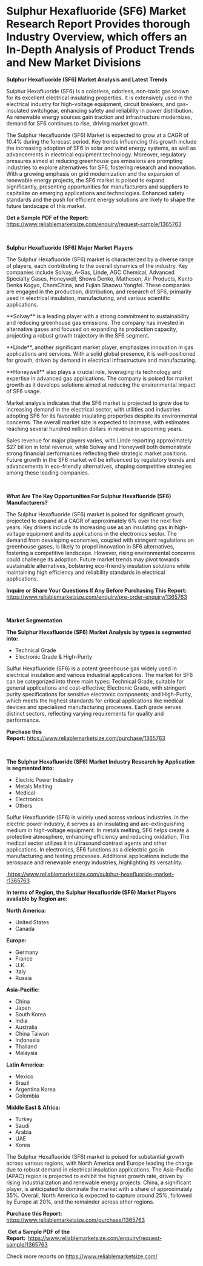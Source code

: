 <p><h1>Sulphur Hexafluoride (SF6) Market Research Report Provides thorough Industry Overview, which offers an In-Depth Analysis of Product Trends and New Market Divisions</h1></p><p><strong>Sulphur Hexafluoride (SF6) Market Analysis and Latest Trends</strong></p>
<p><p>Sulphur Hexafluoride (SF6) is a colorless, odorless, non-toxic gas known for its excellent electrical insulating properties. It is extensively used in the electrical industry for high-voltage equipment, circuit breakers, and gas-insulated switchgear, enhancing safety and reliability in power distribution. As renewable energy sources gain traction and infrastructure modernizes, demand for SF6 continues to rise, driving market growth.</p><p>The Sulphur Hexafluoride (SF6) Market is expected to grow at a CAGR of 10.4% during the forecast period. Key trends influencing this growth include the increasing adoption of SF6 in solar and wind energy systems, as well as advancements in electrical equipment technology. Moreover, regulatory pressures aimed at reducing greenhouse gas emissions are prompting industries to explore alternatives for SF6, fostering research and innovation. With a growing emphasis on grid modernization and the expansion of renewable energy projects, the SF6 market is poised to expand significantly, presenting opportunities for manufacturers and suppliers to capitalize on emerging applications and technologies. Enhanced safety standards and the push for efficient energy solutions are likely to shape the future landscape of this market.</p></p>
<p><strong>Get a Sample PDF of the Report:&nbsp;</strong> <a href="https://www.reliablemarketsize.com/enquiry/request-sample/1365763?utm_campaign=1898&utm_medium=2&utm_source=Github&utm_content=ia&utm_term=01022025&utm_id=sulphur-hexafluoride-sf6">https://www.reliablemarketsize.com/enquiry/request-sample/1365763</a></p>
<p>&nbsp;</p>
<p><strong>Sulphur Hexafluoride (SF6) Major Market Players</strong></p>
<p><p>The Sulphur Hexafluoride (SF6) market is characterized by a diverse range of players, each contributing to the overall dynamics of the industry. Key companies include Solvay, A-Gas, Linde, AGC Chemical, Advanced Specialty Gases, Honeywell, Showa Denko, Matheson, Air Products, Kanto Denka Kogyo, ChemChina, and Fujian Shaowu Yongfei. These companies are engaged in the production, distribution, and research of SF6, primarily used in electrical insulation, manufacturing, and various scientific applications.</p><p>**Solvay** is a leading player with a strong commitment to sustainability and reducing greenhouse gas emissions. The company has invested in alternative gases and focused on expanding its production capacity, projecting a robust growth trajectory in the SF6 segment.</p><p>**Linde**, another significant market player, emphasizes innovation in gas applications and services. With a solid global presence, it is well-positioned for growth, driven by demand in electrical infrastructure and manufacturing.</p><p>**Honeywell** also plays a crucial role, leveraging its technology and expertise in advanced gas applications. The company is poised for market growth as it develops solutions aimed at reducing the environmental impact of SF6 usage.</p><p>Market analysis indicates that the SF6 market is projected to grow due to increasing demand in the electrical sector, with utilities and industries adopting SF6 for its favorable insulating properties despite its environmental concerns. The overall market size is expected to increase, with estimates reaching several hundred million dollars in revenue in upcoming years.</p><p>Sales revenue for major players varies, with Linde reporting approximately $27 billion in total revenue, while Solvay and Honeywell both demonstrate strong financial performances reflecting their strategic market positions. Future growth in the SF6 market will be influenced by regulatory trends and advancements in eco-friendly alternatives, shaping competitive strategies among these leading companies.</p></p>
<p>&nbsp;</p>
<p><strong>What Are The Key Opportunities For Sulphur Hexafluoride (SF6) Manufacturers?</strong></p>
<p><p>The Sulphur Hexafluoride (SF6) market is poised for significant growth, projected to expand at a CAGR of approximately 6% over the next five years. Key drivers include its increasing use as an insulating gas in high-voltage equipment and its applications in the electronics sector. The demand from developing economies, coupled with stringent regulations on greenhouse gases, is likely to propel innovation in SF6 alternatives, fostering a competitive landscape. However, rising environmental concerns could challenge its adoption. Future market trends may pivot towards sustainable alternatives, bolstering eco-friendly insulation solutions while maintaining high efficiency and reliability standards in electrical applications.</p></p>
<p><strong>Inquire or Share Your Questions If Any Before Purchasing This Report:</strong> <a href="https://www.reliablemarketsize.com/enquiry/pre-order-enquiry/1365763?utm_campaign=1898&utm_medium=2&utm_source=Github&utm_content=ia&utm_term=01022025&utm_id=sulphur-hexafluoride-sf6">https://www.reliablemarketsize.com/enquiry/pre-order-enquiry/1365763</a></p>
<p>&nbsp;</p>
<p><strong>Market Segmentation</strong></p>
<p><strong>The Sulphur Hexafluoride (SF6) Market Analysis by types is segmented into:</strong></p>
<p><ul><li>Technical Grade</li><li>Electronic Grade & High-Purity</li></ul></p>
<p><p>Sulfur Hexafluoride (SF6) is a potent greenhouse gas widely used in electrical insulation and various industrial applications. The market for SF6 can be categorized into three main types: Technical Grade, suitable for general applications and cost-effective; Electronic Grade, with stringent purity specifications for sensitive electronic components; and High-Purity, which meets the highest standards for critical applications like medical devices and specialized manufacturing processes. Each grade serves distinct sectors, reflecting varying requirements for quality and performance.</p></p>
<p><strong>Purchase this Report:&nbsp;</strong><a href="https://www.reliablemarketsize.com/purchase/1365763?utm_campaign=1898&utm_medium=2&utm_source=Github&utm_content=ia&utm_term=01022025&utm_id=sulphur-hexafluoride-sf6">https://www.reliablemarketsize.com/purchase/1365763</a></p>
<p>&nbsp;</p>
<p><strong>The Sulphur Hexafluoride (SF6) Market Industry Research by Application is segmented into:</strong></p>
<p><ul><li>Electric Power Industry</li><li>Metals Melting</li><li>Medical</li><li>Electronics</li><li>Others</li></ul></p>
<p><p>Sulfur Hexafluoride (SF6) is widely used across various industries. In the electric power industry, it serves as an insulating and arc-extinguishing medium in high-voltage equipment. In metals melting, SF6 helps create a protective atmosphere, enhancing efficiency and reducing oxidation. The medical sector utilizes it in ultrasound contrast agents and other applications. In electronics, SF6 functions as a dielectric gas in manufacturing and testing processes. Additional applications include the aerospace and renewable energy industries, highlighting its versatility.</p></p>
<p><a href="https://www.reliablemarketsize.com/sulphur-hexafluoride-market-r1365763?utm_campaign=1898&utm_medium=2&utm_source=Github&utm_content=ia&utm_term=01022025&utm_id=sulphur-hexafluoride-sf6">&nbsp;https://www.reliablemarketsize.com/sulphur-hexafluoride-market-r1365763</a></p>
<p><strong>In terms of Region, the Sulphur Hexafluoride (SF6) Market Players available by Region are:</strong></p>
<p>
    <p> <strong> North America: </strong>
        <ul>
            <li>United States</li>
            <li>Canada</li>
        </ul>
        </p> 
    <p> <strong> Europe: </strong>
        <ul>
            <li>Germany</li>
            <li>France</li>
            <li>U.K.</li>
            <li>Italy</li>
            <li>Russia</li>
        </ul>
        </p> 
    <p> <strong> Asia-Pacific: </strong>
        <ul>
            <li>China</li>
            <li>Japan</li>
            <li>South Korea</li>
            <li>India</li>
            <li>Australia</li>
            <li>China Taiwan</li>
            <li>Indonesia</li>
            <li>Thailand</li>
            <li>Malaysia</li>
        </ul>
        </p> 
    <p> <strong> Latin America: </strong>
        <ul>
            <li>Mexico</li>
            <li>Brazil</li>
            <li>Argentina Korea</li>
            <li>Colombia</li>
        </ul>
        </p> 
    <p> <strong> Middle East & Africa: </strong>
        <ul>
            <li>Turkey</li>
            <li>Saudi</li>
            <li>Arabia</li>
            <li>UAE</li>
            <li>Korea</li>
        </ul>
    </p>
    </p>
<p><p>The Sulphur Hexafluoride (SF6) market is poised for substantial growth across various regions, with North America and Europe leading the charge due to robust demand in electrical insulation applications. The Asia-Pacific (APAC) region is projected to exhibit the highest growth rate, driven by rising industrialization and renewable energy projects. China, a significant player, is anticipated to dominate the market with a share of approximately 35%. Overall, North America is expected to capture around 25%, followed by Europe at 20%, and the remainder across other regions.</p></p>
<p><strong>Purchase this Report: </strong><a href="https://www.reliablemarketsize.com/purchase/1365763?utm_campaign=1898&utm_medium=2&utm_source=Github&utm_content=ia&utm_term=01022025&utm_id=sulphur-hexafluoride-sf6">https://www.reliablemarketsize.com/purchase/1365763</a></p>
<p>&nbsp;<strong>Get a Sample PDF of the Report:&nbsp;&nbsp;</strong><a href="https://www.reliablemarketsize.com/enquiry/request-sample/1365763?utm_campaign=1898&utm_medium=2&utm_source=Github&utm_content=ia&utm_term=01022025&utm_id=sulphur-hexafluoride-sf6">https://www.reliablemarketsize.com/enquiry/request-sample/1365763</a></p>
<p><strong></strong></p>
<p>Check more reports on <a href="https://www.reliablemarketsize.com/?utm_campaign=1898&utm_medium=2&utm_source=Github&utm_content=ia&utm_term=01022025&utm_id=sulphur-hexafluoride-sf6">https://www.reliablemarketsize.com/</a></p>